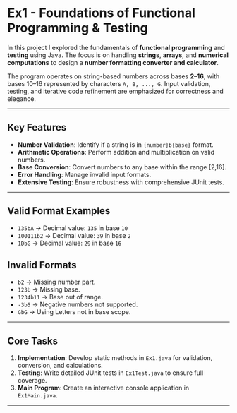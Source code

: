 # Ex1 - Foundations of Functional Programming & Testing

In this project I explored the fundamentals of **functional programming** and **testing** using Java. The focus is on handling **strings**, **arrays**, and **numerical computations** to design a **number formatting converter and calculator**. 

The program operates on string-based numbers across bases **2–16**, with bases 10–16 represented by characters `A, B, ..., G`. Input validation, testing, and iterative code refinement are emphasized for correctness and elegance.

---

## **Key Features**
- **Number Validation**: Identify if a string is in `{number}b{base}` format.
- **Arithmetic Operations**: Perform addition and multiplication on valid numbers.
- **Base Conversion**: Convert numbers to any base within the range [2,16].
- **Error Handling**: Manage invalid input formats.
- **Extensive Testing**: Ensure robustness with comprehensive JUnit tests.

---

## **Valid Format Examples**
- `135bA` → Decimal value: `135` in base `10`
- `100111b2` → Decimal value: `39` in base `2`
- `1DbG` → Decimal value: `29` in base `16`

## **Invalid Formats**
- `b2` → Missing number part.
- `123b` → Missing base.
- `1234b11` → Base out of range.
- `-3b5` → Negative numbers not supported.
- `GbG` → Using Letters not in base scope.

---

## **Core Tasks**
1. **Implementation**: Develop static methods in `Ex1.java` for validation, conversion, and calculations.
2. **Testing**: Write detailed JUnit tests in `Ex1Test.java` to ensure full coverage.
3. **Main Program**: Create an interactive console application in `Ex1Main.java`.

---
